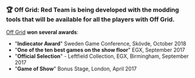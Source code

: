 
### 🏆 Off Grid: Red Team is being developed with the modding tools that will be available for all the players with Off Grid.

[Off Grid](https://offgridthegame.com) **won several awards**:

- "**Indiecator Award**" Sweden Game Conference, Skövde, October 2018
- "**One of the ten best games on the show floor**" EGX, September 2017
- "**Official Selection**" - Leftfield Collection, EGX, Birmingham, September 2017
- "**Game of Show**" Bonus Stage, London, April 2017
